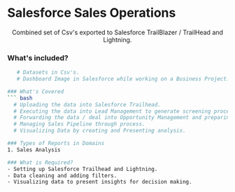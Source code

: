 # Salesforce Sales Operations
<p align="center"

Combined set of Csv's exported to Salesforce TrailBlazer / TrailHead and Lightning.

### What's included?
```bash
   # Datasets in Csv's.
   # Dashboard Image in Salesforce while working on a Business Project.

### What's Covered 
``` bash
  # Uploading the data into Salesforce Trailhead. 
  # Executing the data into Lead Management to generate screening process.
  # Forwarding the data / deal into Opportunity Management and preparing contract / setting up meetings and managing sales scenaiors using Salesforce Lightning.
  # Managing Sales Pipeline through process.
  # Visualizing Data by creating and Presenting analysis. 

### Types of Reports in Domains
1. Sales Analysis

### What is Required?
- Setting up Salesforce Trailhead and Lightning.
- Data cleaning and adding filters. 
- Visualizing data to present insights for decision making.

